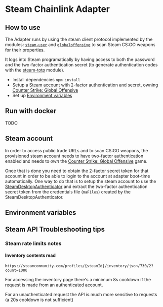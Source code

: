 # Steam Chainlink Adapter

## How to use

The Adapter runs by using the steam client protocol implemented by the modules: [`steam-user`](https://github.com/DoctorMcKay/node-steam-user) and [`globaloffensive`](https://github.com/DoctorMcKay/node-globaloffensive) to scan Steam CS:GO weapons  for their properties.

It logs into Steam programatically by having access to both the password and the two-factor authentication secret (to generate authentication codes with the [steam-totp](https://github.com/DoctorMcKay/node-steam-totp) module).

* Install dependencies `npm install`
* Setup a [Steam account]() with 2-factor authentication and secret, owning [Counter Strike: Global Offensive](https://store.steampowered.com/app/730/CounterStrike_Global_Offensive/)
* Set up [Environment variables](#)


## Run with docker

TODO


## Steam account

In order to access public trade URLs and to scan CS:GO weapons, the provisioned steam account needs to have two-factor authentication enabled and needs to *own* the [Counter Strike: Global Offensive](https://store.steampowered.com/app/730/CounterStrike_Global_Offensive/) game.

Once that is done you need to obtain the 2-factor secret token for that account in order to be able to login to the account at adapter boot-time automatically. One way to do that is to setup the steam account to use the  [SteamDesktopAuthenticator](https://github.com/Jessecar96/SteamDesktopAuthenticator) and extract the two-factor authentication secret token from the credentials file (`maFiles`) created by the SteamDesktopAuthenticator.



## Environment variables



## Steam API Troubleshooting tips
### Steam rate limits notes

#### Inventory contents read

`https://steamcommunity.com/profiles/{steamId}/inventory/json/730/2?count=1000`

For accessing the inventory page there's a minimum 8s cooldown if the request is made from an authenticated account.


For an unauthenticated request the API is much more sensitive to requests (a 20s cooldown is not sufficient)


